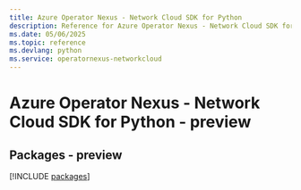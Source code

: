 ```yaml
---
title: Azure Operator Nexus - Network Cloud SDK for Python
description: Reference for Azure Operator Nexus - Network Cloud SDK for Python
ms.date: 05/06/2025
ms.topic: reference
ms.devlang: python
ms.service: operatornexus-networkcloud
---
```

# Azure Operator Nexus - Network Cloud SDK for Python - preview
## Packages - preview
[!INCLUDE [packages](operator-nexus---network-cloud-index.md)]